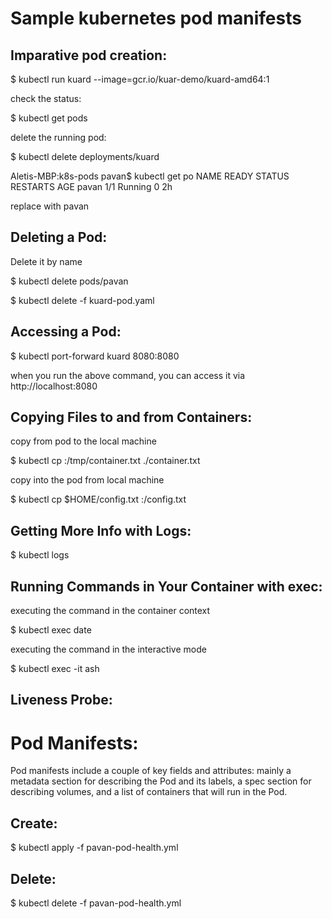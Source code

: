 # Sample kubernetes pod manifests

Imparative pod creation:
------------------------
 $ kubectl run kuard --image=gcr.io/kuar-demo/kuard-amd64:1

check the status:

 $ kubectl get pods

delete the running pod:

 $ kubectl delete deployments/kuard

Aletis-MBP:k8s-pods pavan$ kubectl get po
NAME      READY     STATUS    RESTARTS   AGE
pavan     1/1       Running   0          2h

replace <pod-name> with pavan


Deleting a Pod:
---------------
Delete it by name

$ kubectl delete pods/pavan

$ kubectl delete -f kuard-pod.yaml


Accessing a Pod:
----------------

$ kubectl port-forward kuard 8080:8080

when you run the above command, you can access it via 
http://localhost:8080


Copying Files to and from Containers:
-------------------------------------
copy from pod to the local machine

$ kubectl cp <pod-name>:/tmp/container.txt ./container.txt

copy into the pod from local machine

$ kubectl cp $HOME/config.txt <pod-name>:/config.txt


Getting More Info with Logs:
----------------------------

$ kubectl logs <pod-name>


Running Commands in Your Container with exec:
---------------------------------------------
executing the command in the container context

$ kubectl exec <pod-name> date

executing the command in the interactive mode

$ kubectl exec -it <pod-name> ash


Liveness Probe:
--------------


Pod Manifests:
=============

Pod manifests include a couple of key fields and attributes: mainly a metadata section for describing the Pod and its labels, a spec section for describing volumes, and a list of containers that will run in the Pod.

Create:
------
$ kubectl apply -f pavan-pod-health.yml

Delete:
------
$ kubectl delete -f pavan-pod-health.yml


